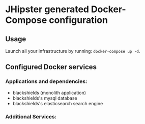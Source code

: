 # JHipster generated Docker-Compose configuration

## Usage

Launch all your infrastructure by running: `docker-compose up -d`.

## Configured Docker services

### Applications and dependencies:

- blackshields (monolith application)
- blackshields's mysql database
- blackshields's elasticsearch search engine

### Additional Services:
